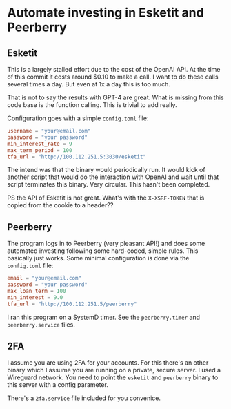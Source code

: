 # Automate investing in Esketit and Peerberry

## Esketit

This is a largely stalled effort due to the cost of the OpenAI API. At
the time of this commit it costs around $0.10 to make a call. I want to
do these calls several times a day. But even at 1x a day this is too much.

That is not to say the results with GPT-4 are great. What is missing from
this code base is the function calling. This is trivial to add really.

Configuration goes with a simple `config.toml` file:

```toml
username = "your@email.com"
password = "your password"
min_interest_rate = 9
max_term_period = 100
tfa_url = "http://100.112.251.5:3030/esketit"
````

The intend was that the binary would periodically run. It would kick of
another script that would do the interaction with OpenAI and wait until
that script terminates this binary. Very circular. This hasn't been
completed.

PS the API of Esketit is not great. What's with the `X-XSRF-TOKEN`
that is copied from the cookie to a header??

## Peerberry

The program logs in to Peerberry (very pleasant API!) and does some
automated investing following some hard-coded, simple rules. This
basically just works. Some minimal configuration is done via the
`config.toml` file:

```toml
email = "your@email.com"
password = "your password"
max_loan_term = 100
min_interest = 9.0
tfa_url = "http://100.112.251.5/peerberry"
```

I ran this program on a SystemD timer. See the `peerberry.timer` and
`peerberry.service` files.

## 2FA

I assume you are using 2FA for your accounts. For this there's an other
binary which I assume you are running on a private, secure server. I
used a Wireguard network. You need to point the `esketit` and `peerberry`
binary to this server with a config parameter.

There's a `2fa.service` file included for you convenice.

